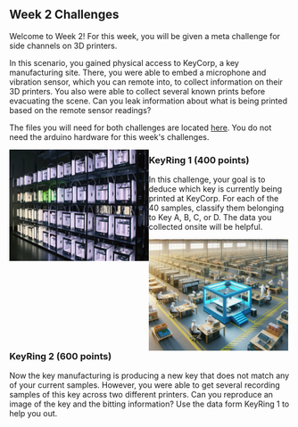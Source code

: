 ## Week 2 Challenges

Welcome to Week 2! For this week, you will be given a meta challenge for side channels on 3D printers. 

In this scenario, you gained physical access to KeyCorp, a key manufacturing site.
There, you were able to embed a microphone and vibration sensor, which you can remote into, to collect information on their 3D printers.
You also were able to collect several known prints before evacuating the scene.
Can you leak information about what is being printed based on the remote sensor readings?

The files you will need for both challenges are located [here](https://drive.google.com/drive/folders/14gBlku2bCVUA2k1cQIpFVMTqTW1WjPwP). You do not need the arduino hardware for this week's challenges. 


<img src="https://github.com/TrustworthyComputing/csaw_esc_2024/blob/main/challenges/week2/3dPrinters.jpg" alt="" align="left" width="250" height="200" title="KeyRing1">


### KeyRing 1 (400 points)

In this challenge, your goal is to deduce which key is currently being printed at KeyCorp. For each of the 40 samples, classify them belonging to Key A, B, C, or D. The data you collected onsite will be helpful.


<img src="https://github.com/TrustworthyComputing/csaw_esc_2024/blob/main/challenges/week2/3dFactory.png" alt="" align="left" width="250" height="200" title="KeyRing2">

###  KeyRing 2 (600 points)

Now the key manufacturing is producing a new key that does not match any of your current samples. However, you were able to get several recording samples of this key across two different printers. Can you reproduce an image of the key and the bitting information? Use the data form KeyRing 1 to help you out.

